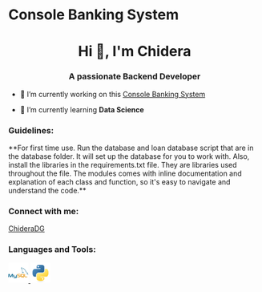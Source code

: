 # Console Banking System
 
<h1 align="center">Hi 👋, I'm Chidera</h1>
<h3 align="center">A passionate Backend Developer</h3>

- 🔭 I’m currently working on this [Console Banking System](https://github.com/ChideraDG/Console-Banking-System)

- 🌱 I’m currently learning **Data Science**

<h3 align="left">Guidelines:</h3>
**For first time use.
Run the database and loan database script that are in the database folder.
It will set up the database for you to work with.  
Also, install the libraries in the requirements.txt file. 
They are libraries used throughout the file.  
The modules comes with inline documentation and explanation of each class and function, 
so it's easy to navigate and understand the code.**

<h3 align="left">Connect with me:</h3>
<p align="left"><a href="https://github.com/ChideraDG">ChideraDG</a>
</p>

<h3 align="left">Languages and Tools:</h3>
<p align="left">  <a href="https://www.mysql.com/" target="_blank" rel="noreferrer"> <img src="https://raw.githubusercontent.com/devicons/devicon/master/icons/mysql/mysql-original-wordmark.svg" alt="mysql" width="40" height="40"/> </a> <a href="https://www.python.org" target="_blank" rel="noreferrer"> <img src="https://raw.githubusercontent.com/devicons/devicon/master/icons/python/python-original.svg" alt="python" width="40" height="40"/> </a> 
